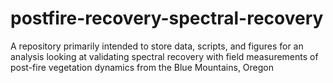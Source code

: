 # postfire-recovery-spectral-recovery
A repository primarily intended to store data, scripts, and figures for an analysis looking at validating spectral recovery with field measurements of post-fire vegetation dynamics from the Blue Mountains, Oregon
